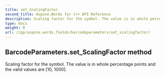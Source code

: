 ```yaml
---
title: set_ScalingFactor
second_title: Aspose.Words for C++ API Reference
description: Scaling factor for the symbol. The value is in whole percentage points and the valid values are [10, 1000]. 
type: docs
weight: 0
url: /cpp/aspose.words.fields/barcodeparameters/set_scalingfactor/
---
```

## BarcodeParameters.set_ScalingFactor method


Scaling factor for the symbol. The value is in whole percentage points and the valid values are [10, 1000]. 

